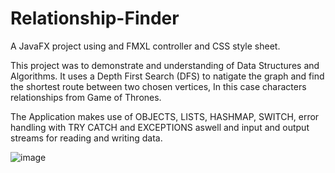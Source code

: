 # Relationship-Finder

A JavaFX project using and FMXL controller and CSS style sheet. 

This project was to demonstrate and understanding of Data Structures and Algorithms. It uses a Depth First Search (DFS) to natigate the graph and find the shortest route between two chosen vertices, In this case characters relationships from Game of Thrones. 

The Application makes use of OBJECTS, LISTS, HASHMAP, SWITCH, error handling with TRY CATCH and EXCEPTIONS aswell and input and output streams for reading and writing data. 

![image](https://user-images.githubusercontent.com/71260255/93103940-26403400-f6a5-11ea-921c-e3e2ee7179f0.png)


